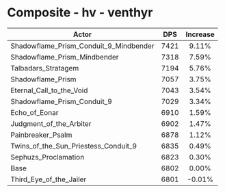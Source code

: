 # Composite - hv - venthyr
| Actor | DPS | Increase |
|---|:---:|:---:|
|Shadowflame_Prism_Conduit_9_Mindbender|7421|9.11%|
|Shadowflame_Prism_Mindbender|7318|7.59%|
|Talbadars_Stratagem|7194|5.76%|
|Shadowflame_Prism|7057|3.75%|
|Eternal_Call_to_the_Void|7043|3.54%|
|Shadowflame_Prism_Conduit_9|7029|3.34%|
|Echo_of_Eonar|6910|1.59%|
|Judgment_of_the_Arbiter|6902|1.47%|
|Painbreaker_Psalm|6878|1.12%|
|Twins_of_the_Sun_Priestess_Conduit_9|6835|0.49%|
|Sephuzs_Proclamation|6823|0.30%|
|Base|6802|0.00%|
|Third_Eye_of_the_Jailer|6801|-0.01%|
